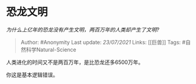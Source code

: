 # 恐龙文明
*为什么上亿年的恐龙没有产生文明，两百万年的人类却产生了文明?*

> Author: #Anonymity
Last update: *23/07/2021* 
Links: [[巨兽]]
Tags: #自然科学Natural-Science 
 


 
人类进化的时间又不是两百万年，是比恐龙还多6500万年。

你这是基本逻辑错误。




